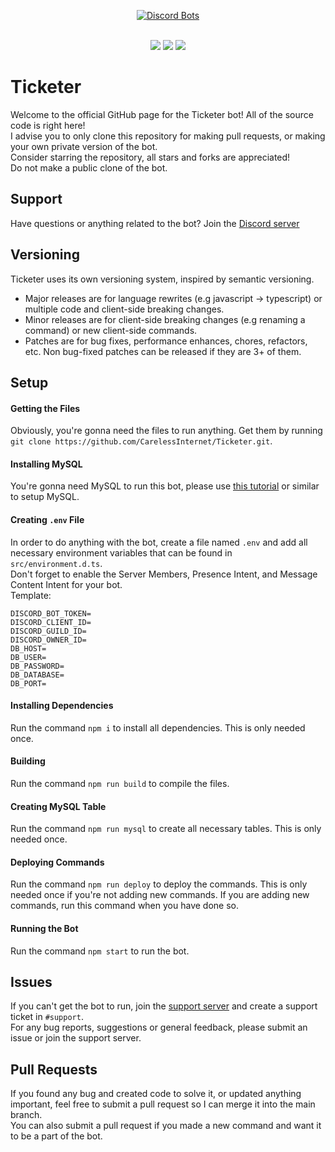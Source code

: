 <div align="center">

[![Discord Bots](https://top.gg/api/widget/880454049370083329.svg)](https://top.gg/bot/880454049370083329)

</div><br>

<div align="center">
  <img src="https://shields.io/github/package-json/v/CarelessInternet/Ticketer">
  <img src="https://shields.io/github/license/CarelessInternet/Ticketer">
  <img src="https://shields.io/github/commit-activity/m/CarelessInternet/Ticketer?color=green">
</div>

# Ticketer

Welcome to the official GitHub page for the Ticketer bot! All of the source code is right here!<br>
I advise you to only clone this repository for making pull requests, or making your own private version of the bot.<br>
Consider starring the repository, all stars and forks are appreciated!<br>
Do not make a public clone of the bot.

## Support

Have questions or anything related to the bot? Join the [Discord server](https://discord.gg/kswKHpJeqC)

## Versioning

Ticketer uses its own versioning system, inspired by semantic versioning.
  - Major releases are for language rewrites (e.g javascript -> typescript) or multiple code and client-side breaking changes.
  - Minor releases are for client-side breaking changes (e.g renaming a command) or new client-side commands.
  - Patches are for bug fixes, performance enhances, chores, refactors, etc. Non bug-fixed patches can be released if they are 3+ of them.

## Setup

#### Getting the Files

Obviously, you're gonna need the files to run anything. Get them by running `git clone https://github.com/CarelessInternet/Ticketer.git`.

#### Installing MySQL

You're gonna need MySQL to run this bot, please use [this tutorial](https://www.digitalocean.com/community/tutorials/how-to-install-mysql-on-ubuntu-20-04) or similar to setup MySQL.

#### Creating `.env` File

In order to do anything with the bot, create a file named `.env` and add all necessary environment variables that can be found in `src/environment.d.ts`.<br>
Don't forget to enable the Server Members, Presence Intent, and Message Content Intent for your bot.<br>
Template:
```env
DISCORD_BOT_TOKEN=
DISCORD_CLIENT_ID=
DISCORD_GUILD_ID=
DISCORD_OWNER_ID=
DB_HOST=
DB_USER=
DB_PASSWORD=
DB_DATABASE=
DB_PORT=
```

#### Installing Dependencies

Run the command `npm i` to install all dependencies. This is only needed once.

#### Building

Run the command `npm run build` to compile the files.

#### Creating MySQL Table

Run the command `npm run mysql` to create all necessary tables. This is only needed once.

#### Deploying Commands

Run the command `npm run deploy` to deploy the commands. This is only needed once if you're not adding new commands.
If you are adding new commands, run this command when you have done so.

#### Running the Bot

Run the command `npm start` to run the bot.<br>

## Issues

If you can't get the bot to run, join the [support server](https://discord.gg/kswKHpJeqC) and create a support ticket in `#support`.<br>
For any bug reports, suggestions or general feedback, please submit an issue or join the support server.

## Pull Requests

If you found any bug and created code to solve it, or updated anything important, feel free to submit a pull request so I can merge it into the main branch.<br>
You can also submit a pull request if you made a new command and want it to be a part of the bot.
